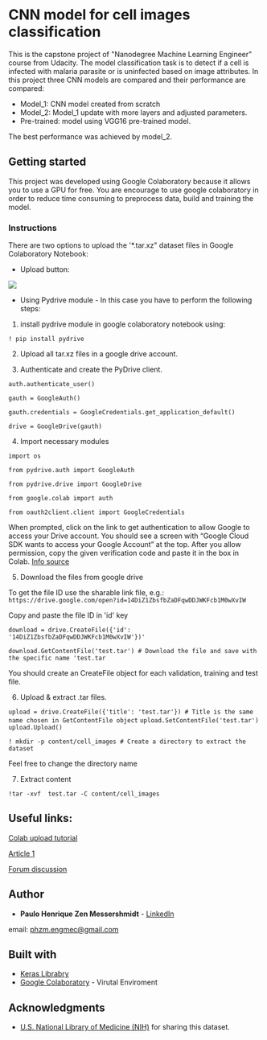 # CNN model for cell images classification

This is the capstone project of "Nanodegree Machine Learning Engineer" course from Udacity. 
The model classification  task is to detect if a cell is infected with malaria parasite or is uninfected based on image attributes.
In this project three CNN models are compared and their performance are compared:
- Model_1: CNN model created from scratch
- Model_2: Model_1 update with more layers and adjusted parameters.
- Pre-trained: model using VGG16 pre-trained model.

The best performance was achieved by model_2.

## Getting started

This project was developed using Google Colaboratory because it allows you to use a GPU for free. 
You are encourage to use google colaboratory in order to reduce time consuming to preprocess data, build and training the model.

### Instructions

There are two options to upload the '*.tar.xz" dataset files in Google Colaboratory Notebook:
- Upload button: 

<img src='https://forums.fast.ai/uploads/default/original/2X/9/9cfacd52a41fac4c9bcf533c6b4e76237caa9e4d.png'/>

- Using Pydrive module - In this case you have to perform the following steps:

1. install pydrive module in google colaboratory notebook using:

`! pip install pydrive`

2. Upload all tar.xz files in a google drive account.

3. Authenticate and create the PyDrive client.

`auth.authenticate_user()`

`gauth = GoogleAuth()`

`gauth.credentials = GoogleCredentials.get_application_default()`

`drive = GoogleDrive(gauth)`


4. Import necessary modules

`import os`

`from pydrive.auth import GoogleAuth`

`from pydrive.drive import GoogleDrive`

`from google.colab import auth`

`from oauth2client.client import GoogleCredentials`

When prompted, click on the link to get authentication to allow Google to access your Drive account. 
You should see a screen with “Google Cloud SDK wants to access your Google Account” at the top. 
After you allow permission, copy the given verification code and paste it in the box in Colab. [Info source](https://towardsdatascience.com/3-ways-to-load-csv-files-into-colab-7c14fcbdcb92)

5. Download the files from google drive

To get the file ID use the sharable link file, e.g.:
`https://drive.google.com/open?id=14DiZ1ZbsfbZaDFqwDDJWKFcb1M0wXvIW`

Copy and paste the file ID in 'id' key

`download = drive.CreateFile({'id': '14DiZ1ZbsfbZaDFqwDDJWKFcb1M0wXvIW'})'`

`download.GetContentFile('test.tar') # Download the file and save with the specific name 'test.tar`
 
 You should create an CreateFile object for each validation, training and test file.

6. Upload & extract .tar files.

`upload = drive.CreateFile({'title': 'test.tar'}) # Title is the same name chosen in GetContentFile object`
`upload.SetContentFile('test.tar')`
`upload.Upload()`

`! mkdir -p content/cell_images # Create a directory to extract the dataset`

Feel free to change the directory name

7. Extract content

`!tar -xvf  test.tar -C content/cell_images`

## Useful links:
[Colab upload tutorial](https://colab.research.google.com/notebooks/io.ipynb#scrollTo=zU5b6dlRwUQk)

[Article 1](https://towardsdatascience.com/3-ways-to-load-csv-files-into-colab-7c14fcbdcb92)

[Forum discussion](https://forums.fast.ai/t/platform-colab/28161/21)

## Author

- **Paulo Henrique Zen Messershmidt** - [LinkedIn](https://www.linkedin.com/in/paulo-henrique-zen-messerschmidt-35581661/)

email: phzm.engmec@gmail.com

## Built with
- [Keras Librabry](https://keras.io/)
- [Google Colaboratory](https://colab.research.google.com) - Virutal Enviroment

## Acknowledgments
-  [U.S. National Library of Medicine (NIH)](https://www.nlm.nih.gov/) for sharing this dataset.

